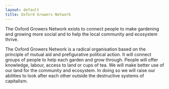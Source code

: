 ```yaml
---
layout: default
title: Oxford Growers Network
---
```

The Oxford Growers Network exists to connect people to make gardening and growing more social and to help the local community and ecosystem thrive.

The Oxford Growers Network is a radical organisation based on the principle of mutual aid and prefigurative political action. It will connect groups of people to help each garden and grow through. People will offer knowledge, labour, access to land or cups of tea. We will make better use of our land for the community and ecosystem. In doing so we will raise our abilities to look after each other outside the destructive systems of capitalism.
